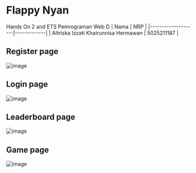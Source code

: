 # Flappy Nyan
Hands On 2 and ETS Pemrograman Web D
| Nama               |  NRP       | 
|--------------------|-------------|
| Altriska Izzati Khairunnisa Hermawan | 5025211187  |   

## Register page
![image](https://github.com/altriskaa/FlappyNyan/assets/114663340/1229dc8c-444e-4b89-8632-0a923346e74d)

## Login page
![image](https://github.com/altriskaa/FlappyNyan/assets/114663340/199a09f4-4f58-42db-ae12-3e4976681f9d)

## Leaderboard page
![image](https://github.com/altriskaa/FlappyNyan/assets/114663340/6a2abc61-6623-4cac-932c-23db16c64a29)

## Game page
![image](https://github.com/altriskaa/FlappyNyan/assets/114663340/a3cbfaea-9658-46e3-9535-49c4bd789a70)

